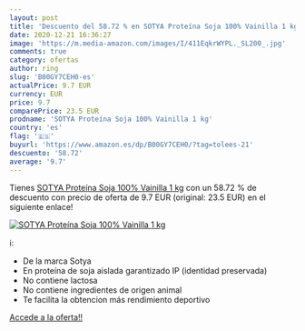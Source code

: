 ```yaml
---
layout: post
title: 'Descuento del 58.72 % en SOTYA Proteína Soja 100% Vainilla 1 kg'
date: 2020-12-21 16:36:27
image: 'https://m.media-amazon.com/images/I/411EqkrWYPL._SL200_.jpg'
comments: true
category: ofertas
author: ring
slug: 'B00GY7CEH0-es'
actualPrice: 9.7 EUR
currency: EUR
price: 9.7
comparePrice: 23.5 EUR
prodname: 'SOTYA Proteína Soja 100% Vainilla 1 kg'
country: 'es'
flag: '🇪🇸'
buyurl: 'https://www.amazon.es/dp/B00GY7CEH0/?tag=tolees-21'
descuento: '58.72'
average: '9.7'
---
```


Tienes [SOTYA Proteína Soja 100% Vainilla 1 kg](https://www.amazon.es/dp/B00GY7CEH0/?tag=tolees-21) con un 58.72 % de descuento con precio de oferta de 9.7 EUR (original: 23.5 EUR) en el siguiente enlace!

[![SOTYA Proteína Soja 100% Vainilla 1 kg](https://m.media-amazon.com/images/I/411EqkrWYPL._SL200_.jpg)](https://www.amazon.es/dp/B00GY7CEH0/?tag=tolees-21)

ℹ️:

- De la marca Sotya
- En proteína de soja aislada garantizado IP (identidad preservada)
- No contiene lactosa
- No contiene ingredientes de origen animal
- Te facilita la obtencion más rendimiento deportivo

[Accede a la oferta!!](https://www.amazon.es/dp/B00GY7CEH0/?tag=tolees-21)
